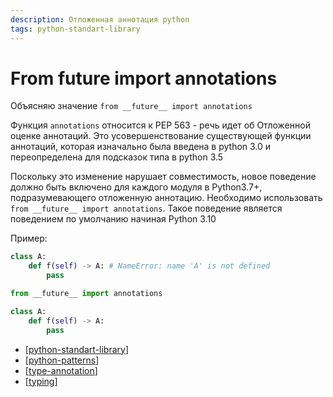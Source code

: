 ```yaml
---
description: Отложенная аннотация python
tags: python-standart-library
---
```

# From future import annotations

Объясняю значение `from __future__ import annotations`

Функция `annotations` относится к PEP 563 - речь идет об Отложенной оценке аннотаций. Это усовершенствование существующей функции аннотаций, которая изначально была введена в python 3.0 и переопределена для подсказок типа в python 3.5

Поскольку это изменение нарушает совместимость, новое поведение должно быть включено для каждого модуля в Python3.7+, подразумевающего отложенную аннотацию. Необходимо использовать `from __future__ import annotations`. Такое поведение является поведением по умолчанию начиная Python 3.10

Пример:

```python
class A:
    def f(self) -> A: # NameError: name 'A' is not defined
        pass
```

```python
from __future__ import annotations

class A:
    def f(self) -> A:
        pass
```

- [[python-standart-library]]
- [[python-patterns]]
- [[type-annotation]]
- [[typing]]

[//begin]: # "Autogenerated link references for markdown compatibility"
[python-standart-library]: ../lists/python-standart-library "Стандартная библиотека python и полезные ресурсы"
[python-patterns]: python-patterns "Python patterns"
[type-annotation]: type-annotation "Анотация типов в python"
[typing]: typing "Typing"
[//end]: # "Autogenerated link references"